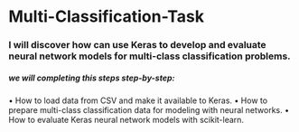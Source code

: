 # Multi-Classification-Task

### I will discover how can use Keras to develop and evaluate neural network models for multi-class classification problems.

##### we will completing this steps step-by-step:

• How to load data from CSV and make it available to Keras.
• How to prepare multi-class classification data for modeling with neural networks.
• How to evaluate Keras neural network models with scikit-learn.
